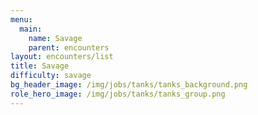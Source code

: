 ```yaml
---
menu:
  main:
    name: Savage
    parent: encounters
layout: encounters/list
title: Savage
difficulty: savage
bg_header_image: /img/jobs/tanks/tanks_background.png
role_hero_image: /img/jobs/tanks/tanks_group.png
---
```

